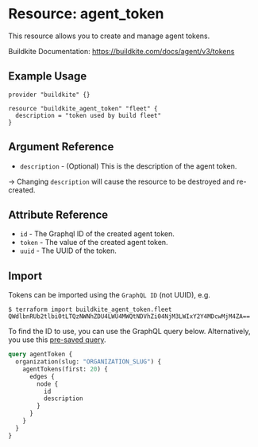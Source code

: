 # Resource: agent_token

This resource allows you to create and manage agent tokens.

Buildkite Documentation: https://buildkite.com/docs/agent/v3/tokens

## Example Usage

```hcl
provider "buildkite" {}

resource "buildkite_agent_token" "fleet" {
  description = "token used by build fleet"
}
```

## Argument Reference

* `description` - (Optional) This is the description of the agent token.

-> Changing `description` will cause the resource to be destroyed and re-created.

## Attribute Reference

* `id` - The Graphql ID of the created agent token.
* `token` - The value of the created agent token.
* `uuid` - The UUID of the token.


## Import

Tokens can be imported using the `GraphQL ID` (not UUID), e.g.

```
$ terraform import buildkite_agent_token.fleet QWdlbnRUb2tlbi0tLTQzNWNhZDU4LWU4MWQtNDVhZi04NjM3LWIxY2Y4MDcwMjM4ZA==
```

To find the ID to use, you can use the GraphQL query below. Alternatively, you use this [pre-saved query](https://buildkite.com/user/graphql/console/747fb309-e2f3-452a-aea3-ee3962a7e92b).

```graphql
query agentToken {
  organization(slug: "ORGANIZATION_SLUG") {
    agentTokens(first: 20) {
      edges {
        node {
          id
          description
        }
      }
    }
  }
}
```
